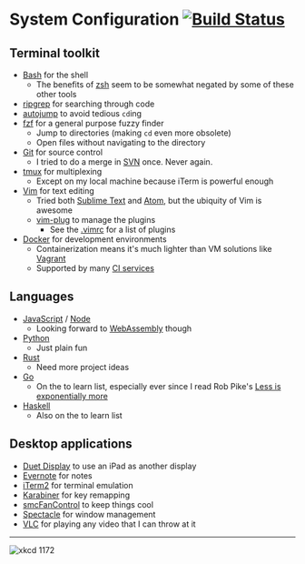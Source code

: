# System Configuration [![Build Status](https://travis-ci.org/dguo/dotfiles.svg?branch=travis)](https://travis-ci.org/dguo/dotfiles)

## Terminal toolkit
* [Bash](https://www.gnu.org/software/bash/) for the shell
    * The benefits of [zsh](http://www.zsh.org) seem to be somewhat negated by some of these other tools
* [ripgrep](https://github.com/BurntSushi/ripgrep) for searching through code
* [autojump](https://github.com/wting/autojump) to avoid tedious `cd`ing
* [fzf](https://github.com/junegunn/fzf) for a general purpose fuzzy finder
    * Jump to directories (making `cd` even more obsolete)
    * Open files without navigating to the directory
* [Git](https://git-scm.com) for source control
    * I tried to do a merge in [SVN](https://subversion.apache.org) once. Never again.
* [tmux](https://tmux.github.io) for multiplexing
    * Except on my local machine because iTerm is powerful enough
* [Vim](http://www.vim.org) for text editing
    * Tried both [Sublime Text](https://www.sublimetext.com) and [Atom](https://atom.io), but the ubiquity of Vim is awesome
    * [vim-plug](https://github.com/junegunn/vim-plug) to manage the plugins
        * See the [.vimrc](https://github.com/dguo/dotfiles/blob/master/.vimrc) for a list of plugins
* [Docker](https://www.docker.com) for development environments
    * Containerization means it's much lighter than VM solutions like [Vagrant](https://www.vagrantup.com)
    * Supported by many [CI services](https://en.wikipedia.org/wiki/Comparison_of_continuous_integration_software)

## Languages
* [JavaScript](https://developer.mozilla.org/en-US/docs/Web/JavaScript) / [Node](https://nodejs.org/)
    * Looking forward to [WebAssembly](https://webassembly.github.io) though
* [Python](https://www.python.org)
    *  Just plain fun
* [Rust](https://www.rust-lang.org/)
    * Need more project ideas
* [Go](https://golang.org)
    * On the to learn list, especially ever since I read Rob Pike's [Less is exponentially more](https://commandcenter.blogspot.com/2012/06/less-is-exponentially-more.html)
* [Haskell](https://www.haskell.org)
    * Also on the to learn list

## Desktop applications
* [Duet Display](http://www.duetdisplay.com) to use an iPad as another display
* [Evernote](https://evernote.com) for notes
* [iTerm2](https://www.iterm2.com) for terminal emulation
* [Karabiner](https://github.com/tekezo/Karabiner) for key remapping
* [smcFanControl](https://github.com/hholtmann/smcFanControl) to keep things cool
* [Spectacle](https://www.spectacleapp.com) for window management
* [VLC](http://www.videolan.org/vlc/index.html) for playing any video that I can throw at it

---
![xkcd 1172](http://imgs.xkcd.com/comics/workflow.png)

